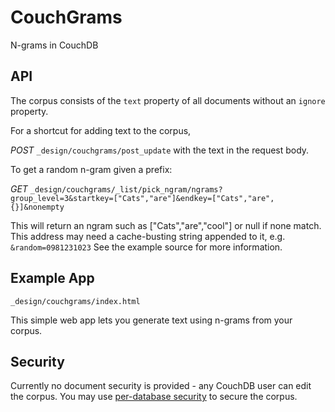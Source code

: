 CouchGrams
==========

N-grams in CouchDB

API
---

The corpus consists of the `text` property of all documents without an `ignore` property.

For a shortcut for adding text to the corpus,

_POST_ `_design/couchgrams/post_update` with the text in the request body.

To get a random n-gram given a prefix:

_GET_ `_design/couchgrams/_list/pick_ngram/ngrams?group_level=3&startkey=["Cats","are"]&endkey=["Cats","are",{}]&nonempty`

This will return an ngram such as ["Cats","are","cool"] or null if none match.
This address may need a cache-busting string appended to it, e.g. `&random=0981231023` See the example source for more information.

Example App
-----------

`_design/couchgrams/index.html`

This simple web app lets you generate text using n-grams from your corpus.

Security
--------

Currently no document security is provided - any CouchDB user can edit the corpus. You may use [per-database security](http://wiki.apache.org/couchdb/Security_Features_Overview) to secure the corpus.
